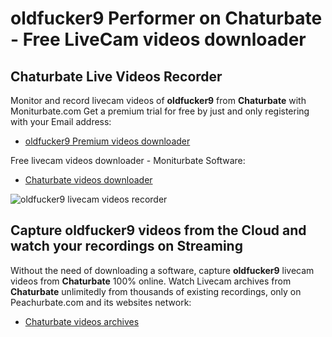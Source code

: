 # oldfucker9 Performer on Chaturbate - Free LiveCam videos downloader

## Chaturbate Live Videos Recorder

Monitor and record livecam videos of **oldfucker9** from **Chaturbate** with Moniturbate.com
Get a premium trial for free by just and only registering with your Email address:
* [oldfucker9 Premium videos downloader](https://moniturbate.com/request-demo-licence-key.html)

Free livecam videos downloader - Moniturbate Software:
* [Chaturbate videos downloader](https://moniturbate.com/moniturbate-download-software.html)

![oldfucker9 livecam videos recorder](https://peachurnet.com/templates/moniturbate-software.png)


## Capture oldfucker9 videos from the Cloud and watch your recordings on Streaming

Without the need of downloading a software, capture **oldfucker9** livecam videos from **Chaturbate** 100% online.
Watch Livecam archives from **Chaturbate** unlimitedly from thousands of existing recordings, only on Peachurbate.com and its websites network:
* [Chaturbate videos archives](https://peachurnet.com/)